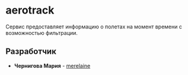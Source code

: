 # aerotrack
Сервис предоставляет информацию о полетах на момент времени с возможностью фильтрации.
## Разработчик
* **Чернигова Мария** - [merelaine](https://github.com/merelaine)